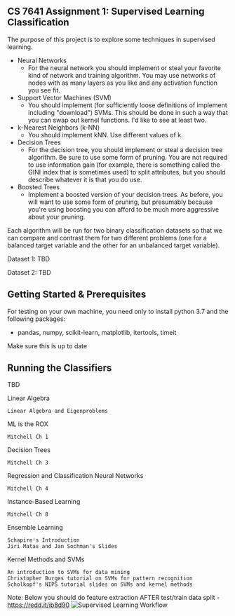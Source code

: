 ## CS 7641 Assignment 1: Supervised Learning Classification
The purpose of this project is to explore some techniques in supervised learning.
 
 * Neural Networks
     * For the neural network you should implement or steal your favorite kind of network and training algorithm. You may use networks of nodes with as many layers as you like and any activation function you see fit. 
 * Support Vector Machines (SVM)
     * You should implement (for sufficiently loose definitions of implement including "download") SVMs. This should be done in such a way that you can swap out kernel functions. I'd like to see at least two. 
 * k-Nearest Neighbors (k-NN)
     * You should implement kNN. Use different values of k. 
 * Decision Trees
     * For the decision tree, you should implement or steal a decision tree algorithm. Be sure to use some form of pruning. You are not required to use information gain (for example, there is something called the GINI index that is sometimes used) to split attributes, but you should describe whatever it is that you do use.
 * Boosted Trees
     * Implement a boosted version of your decision trees. As before, you will want to use some form of pruning, but presumably because you're using boosting you can afford to be much more aggressive about your pruning. 
 
Each algorithm will be run for two binary classification datasets so that we can compare and contrast them for two different problems (one for a balanced target variable and the other for an unbalanced target variable).

Dataset 1:  TBD

Dataset 2: TBD


## Getting Started & Prerequisites
For testing on your own machine, you need only to install python 3.7 and the following packages:
- pandas, numpy, scikit-learn, matplotlib, itertools, timeit

Make sure this is up to date


## Running the Classifiers

TBD

Linear Algebra

    Linear Algebra and Eigenproblems

ML is the ROX

    Mitchell Ch 1

Decision Trees

    Mitchell Ch 3

Regression and Classification
Neural Networks

    Mitchell Ch 4

Instance-Based Learning

    Mitchell Ch 8

Ensemble Learning

    Schapire's Introduction
    Jiri Matas and Jan Sochman's Slides

Kernel Methods and SVMs

    An introduction to SVMs for data mining
    Christopher Burges tutorial on SVMs for pattern recognition
    Scholkopf's NIPS tutorial slides on SVMs and kernel methods
    
Note: Below you should do feature extraction AFTER test/train data split - https://redd.it/ib8d90
![Supervised Learning Workflow](https://i.redd.it/7zfxkyey2ih51.png)